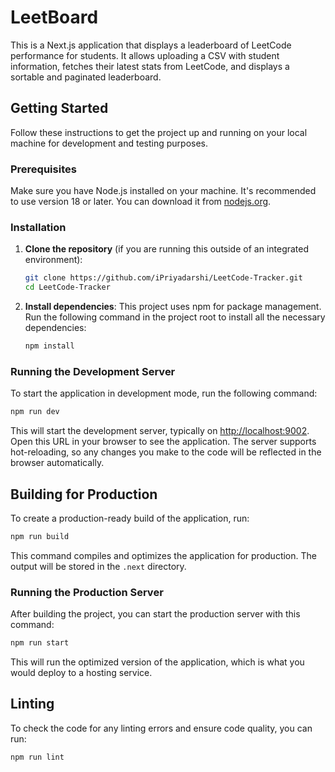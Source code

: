 # LeetBoard

This is a Next.js application that displays a leaderboard of LeetCode performance for students. It allows uploading a CSV with student information, fetches their latest stats from LeetCode, and displays a sortable and paginated leaderboard.

## Getting Started

Follow these instructions to get the project up and running on your local machine for development and testing purposes.

### Prerequisites

Make sure you have Node.js installed on your machine. It's recommended to use version 18 or later. You can download it from [nodejs.org](https://nodejs.org/).

### Installation

1.  **Clone the repository** (if you are running this outside of an integrated environment):
    ```bash
    git clone https://github.com/iPriyadarshi/LeetCode-Tracker.git
    cd LeetCode-Tracker
    ```

2.  **Install dependencies**:
    This project uses npm for package management. Run the following command in the project root to install all the necessary dependencies:
    ```bash
    npm install
    ```

### Running the Development Server

To start the application in development mode, run the following command:

```bash
npm run dev
```

This will start the development server, typically on [http://localhost:9002](http://localhost:9002). Open this URL in your browser to see the application. The server supports hot-reloading, so any changes you make to the code will be reflected in the browser automatically.

## Building for Production

To create a production-ready build of the application, run:

```bash
npm run build
```

This command compiles and optimizes the application for production. The output will be stored in the `.next` directory.

### Running the Production Server

After building the project, you can start the production server with this command:

```bash
npm run start
```

This will run the optimized version of the application, which is what you would deploy to a hosting service.

## Linting

To check the code for any linting errors and ensure code quality, you can run:

```bash
npm run lint
```
